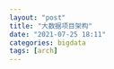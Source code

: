 ```yaml
---
layout: "post"
title: "大数据项目架构"
date: "2021-07-25 18:11"
categories: bigdata
tags: [arch]
---
```


## 

